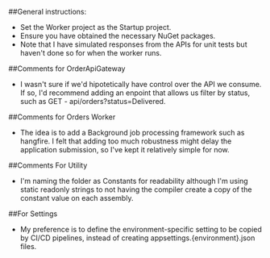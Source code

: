 ##General instructions:
- Set the Worker project as the Startup project.
- Ensure you have obtained the necessary NuGet packages.
- Note that I have simulated responses from the APIs for unit tests but haven't done so for when the worker runs.

##Comments for OrderApiGateway
- I wasn't sure if we'd hipotetically have control over the API we consume. If so, I'd recommend adding an enpoint that allows us filter by status, such as GET - api/orders?status=Delivered.

##Comments for Orders Worker
- The idea is to add a Background job processing framework such as hangfire.  I felt that adding too much robustness might delay the application submission, so I've kept it relatively simple for now.
 
##Comments For Utility
- I'm naming the folder as Constants for readability although I'm using static readonly strings to not having the compiler create a copy of the constant value on each assembly.

##For Settings
- My preference is to define the environment-specific setting to be copied by CI/CD pipelines, instead of creating  appsettings.{environment}.json files.
